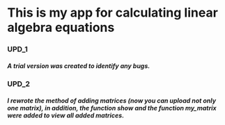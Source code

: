 # This is my app for calculating linear algebra equations

### UPD_1
##### A trial version was created to identify any bugs.

### UPD_2
##### I rewrote the method of adding matrices (now you can upload not only one matrix), in addition, the function **show** and the function **my_matrix** were added to view all added matrices.
